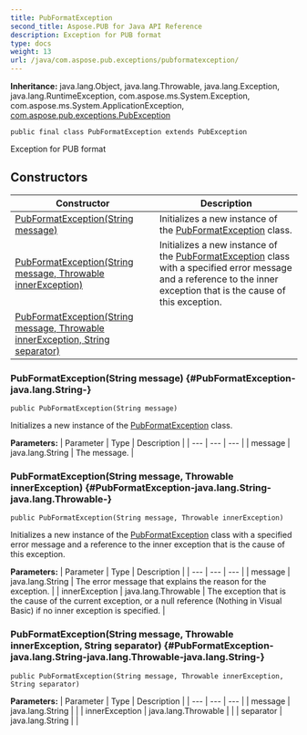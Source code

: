```yaml
---
title: PubFormatException
second_title: Aspose.PUB for Java API Reference
description: Exception for PUB format
type: docs
weight: 13
url: /java/com.aspose.pub.exceptions/pubformatexception/
---
```

**Inheritance:**
java.lang.Object, java.lang.Throwable, java.lang.Exception, java.lang.RuntimeException, com.aspose.ms.System.Exception, com.aspose.ms.System.ApplicationException, [com.aspose.pub.exceptions.PubException](../../com.aspose.pub.exceptions/pubexception)
```
public final class PubFormatException extends PubException
```

Exception for PUB format
## Constructors

| Constructor | Description |
| --- | --- |
| [PubFormatException(String message)](#PubFormatException-java.lang.String-) | Initializes a new instance of the [PubFormatException](../../com.aspose.pub.exceptions/pubformatexception) class. |
| [PubFormatException(String message, Throwable innerException)](#PubFormatException-java.lang.String-java.lang.Throwable-) | Initializes a new instance of the [PubFormatException](../../com.aspose.pub.exceptions/pubformatexception) class with a specified error message and a reference to the inner exception that is the cause of this exception. |
| [PubFormatException(String message, Throwable innerException, String separator)](#PubFormatException-java.lang.String-java.lang.Throwable-java.lang.String-) |  |
### PubFormatException(String message) {#PubFormatException-java.lang.String-}
```
public PubFormatException(String message)
```


Initializes a new instance of the [PubFormatException](../../com.aspose.pub.exceptions/pubformatexception) class.

**Parameters:**
| Parameter | Type | Description |
| --- | --- | --- |
| message | java.lang.String | The message. |

### PubFormatException(String message, Throwable innerException) {#PubFormatException-java.lang.String-java.lang.Throwable-}
```
public PubFormatException(String message, Throwable innerException)
```


Initializes a new instance of the [PubFormatException](../../com.aspose.pub.exceptions/pubformatexception) class with a specified error message and a reference to the inner exception that is the cause of this exception.

**Parameters:**
| Parameter | Type | Description |
| --- | --- | --- |
| message | java.lang.String | The error message that explains the reason for the exception. |
| innerException | java.lang.Throwable | The exception that is the cause of the current exception, or a null reference (Nothing in Visual Basic) if no inner exception is specified. |

### PubFormatException(String message, Throwable innerException, String separator) {#PubFormatException-java.lang.String-java.lang.Throwable-java.lang.String-}
```
public PubFormatException(String message, Throwable innerException, String separator)
```


**Parameters:**
| Parameter | Type | Description |
| --- | --- | --- |
| message | java.lang.String |  |
| innerException | java.lang.Throwable |  |
| separator | java.lang.String |  |

